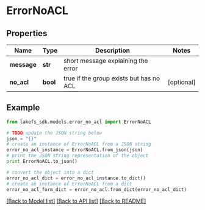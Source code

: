 # ErrorNoACL


## Properties
Name | Type | Description | Notes
------------ | ------------- | ------------- | -------------
**message** | **str** | short message explaining the error | 
**no_acl** | **bool** | true if the group exists but has no ACL | [optional] 

## Example

```python
from lakefs_sdk.models.error_no_acl import ErrorNoACL

# TODO update the JSON string below
json = "{}"
# create an instance of ErrorNoACL from a JSON string
error_no_acl_instance = ErrorNoACL.from_json(json)
# print the JSON string representation of the object
print ErrorNoACL.to_json()

# convert the object into a dict
error_no_acl_dict = error_no_acl_instance.to_dict()
# create an instance of ErrorNoACL from a dict
error_no_acl_form_dict = error_no_acl.from_dict(error_no_acl_dict)
```
[[Back to Model list]](../README.md#documentation-for-models) [[Back to API list]](../README.md#documentation-for-api-endpoints) [[Back to README]](../README.md)


